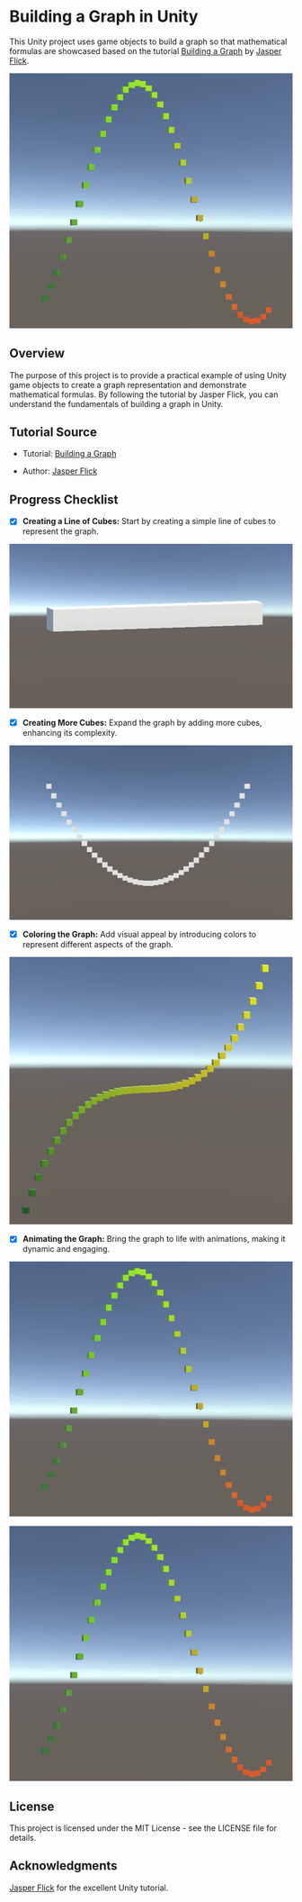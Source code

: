 # Building a Graph in Unity

This Unity project uses game objects to build a graph so that mathematical formulas are showcased based on the tutorial [Building a Graph](https://catlikecoding.com/unity/tutorials/basics/building-a-graph/) by [Jasper Flick](https://catlikecoding.com/).

<p align="center">
    <img src="./images/graph-animation.gif" />
</p>

## Overview

The purpose of this project is to provide a practical example of using Unity game objects to create a graph representation and demonstrate mathematical formulas. By following the tutorial by Jasper Flick, you can understand the fundamentals of building a graph in Unity.

## Tutorial Source

- Tutorial: [Building a Graph](https://catlikecoding.com/unity/tutorials/basics/building-a-graph/)

- Author: [Jasper Flick](https://catlikecoding.com/)

## Progress Checklist

- [x] **Creating a Line of Cubes:** Start by creating a simple line of cubes to represent the graph.

<p align="center">
    <img src="./images/line-of-cubes.jpg" />
</p>

- [x] **Creating More Cubes:** Expand the graph by adding more cubes, enhancing its complexity.

<p align="center">
    <img src="./images/more-cubes.jpg" />
</p>

- [x] **Coloring the Graph:** Add visual appeal by introducing colors to represent different aspects of the graph.

<p align="center">
    <img src="./images/color-the-graph.jpg" />
</p>

- [x] **Animating the Graph:** Bring the graph to life with animations, making it dynamic and engaging.

<p align="center">
    <img src="./images/graph-animation.gif" />
</p>

<p align="center">
    <img src="./images/graph-animation.gif" />
</p>

## License

This project is licensed under the MIT License - see the LICENSE file for details.

## Acknowledgments

[Jasper Flick](https://catlikecoding.com/) for the excellent Unity tutorial.

